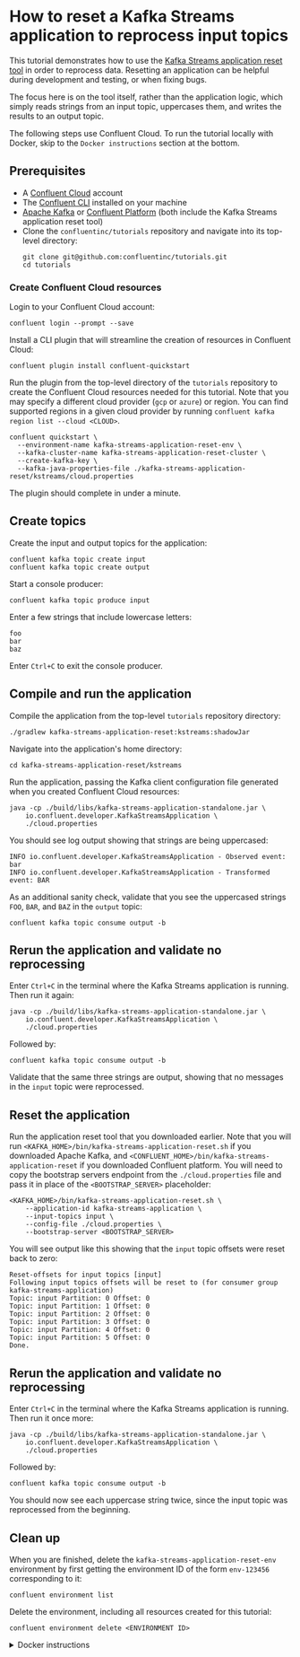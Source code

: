<!-- title: How to reset a Kafka Streams application to reprocess input topics -->
<!-- description: In this tutorial, learn how to reset a Kafka Streams application to reprocess input topics, with step-by-step instructions and supporting code. -->

# How to reset a Kafka Streams application to reprocess input topics

This tutorial demonstrates how to use the [Kafka Streams application reset tool](https://docs.confluent.io/platform/current/streams/developer-guide/app-reset-tool.html) in order to reprocess data. Resetting an application can be helpful during development and testing, or when fixing bugs.

The focus here is on the tool itself, rather than the application logic, which simply reads strings from an input topic, uppercases them, and writes the results to an output topic.

The following steps use Confluent Cloud. To run the tutorial locally with Docker, skip to the `Docker instructions` section at the bottom.

## Prerequisites

* A [Confluent Cloud](https://confluent.cloud/signup) account
* The [Confluent CLI](https://docs.confluent.io/confluent-cli/current/install.html) installed on your machine
* [Apache Kafka](https://kafka.apache.org/downloads) or [Confluent Platform](https://docs.confluent.io/platform/current/installation/installing_cp/zip-tar.html) (both include the Kafka Streams application reset tool)
* Clone the `confluentinc/tutorials` repository and navigate into its top-level directory:
  ```shell
  git clone git@github.com:confluentinc/tutorials.git
  cd tutorials
  ```

### Create Confluent Cloud resources

Login to your Confluent Cloud account:

```shell
confluent login --prompt --save
```

Install a CLI plugin that will streamline the creation of resources in Confluent Cloud:

```shell
confluent plugin install confluent-quickstart
```

Run the plugin from the top-level directory of the `tutorials` repository to create the Confluent Cloud resources needed for this tutorial. Note that you may specify a different cloud provider (`gcp` or `azure`) or region. You can find supported regions in a given cloud provider by running `confluent kafka region list --cloud <CLOUD>`.

```shell
confluent quickstart \
  --environment-name kafka-streams-application-reset-env \
  --kafka-cluster-name kafka-streams-application-reset-cluster \
  --create-kafka-key \
  --kafka-java-properties-file ./kafka-streams-application-reset/kstreams/cloud.properties
```

The plugin should complete in under a minute.

## Create topics

Create the input and output topics for the application:

```shell
confluent kafka topic create input
confluent kafka topic create output
```

Start a console producer:

```shell
confluent kafka topic produce input
```

Enter a few strings that include lowercase letters:

```plaintext
foo
bar
baz
```

Enter `Ctrl+C` to exit the console producer.

## Compile and run the application

Compile the application from the top-level `tutorials` repository directory:

```shell
./gradlew kafka-streams-application-reset:kstreams:shadowJar
```

Navigate into the application's home directory:

```shell
cd kafka-streams-application-reset/kstreams
```

Run the application, passing the Kafka client configuration file generated when you created Confluent Cloud resources:

```shell
java -cp ./build/libs/kafka-streams-application-standalone.jar \
    io.confluent.developer.KafkaStreamsApplication \
    ./cloud.properties
```

You should see log output showing that strings are being uppercased:

```plaintext
INFO io.confluent.developer.KafkaStreamsApplication - Observed event: bar
INFO io.confluent.developer.KafkaStreamsApplication - Transformed event: BAR
```

As an additional sanity check, validate that you see the uppercased strings `FOO`, `BAR`, and `BAZ` in the `output` topic:

```shell
confluent kafka topic consume output -b
```

## Rerun the application and validate no reprocessing

Enter `Ctrl+C` in the terminal where the Kafka Streams application is running. Then run it again:

```shell
java -cp ./build/libs/kafka-streams-application-standalone.jar \
    io.confluent.developer.KafkaStreamsApplication \
    ./cloud.properties
```

Followed by:

```shell
confluent kafka topic consume output -b
```

Validate that the same three strings are output, showing that no messages in the `input` topic were reprocessed.

## Reset the application

Run the application reset tool that you downloaded earlier. Note that you will run `<KAFKA_HOME>/bin/kafka-streams-application-reset.sh` if you downloaded Apache Kafka, and `<CONFLUENT_HOME>/bin/kafka-streams-application-reset` if you downloaded Confluent platform. You will need to copy the bootstrap servers endpoint from the `./cloud.properties` file and pass it in place of the `<BOOTSTRAP_SERVER>` placeholder:

```shell
<KAFKA_HOME>/bin/kafka-streams-application-reset.sh \
    --application-id kafka-streams-application \
    --input-topics input \
    --config-file ./cloud.properties \
    --bootstrap-server <BOOTSTRAP_SERVER>
``` 

You will see output like this showing that the `input` topic offsets were reset back to zero:

```plaintext
Reset-offsets for input topics [input]
Following input topics offsets will be reset to (for consumer group kafka-streams-application)
Topic: input Partition: 0 Offset: 0
Topic: input Partition: 1 Offset: 0
Topic: input Partition: 2 Offset: 0
Topic: input Partition: 3 Offset: 0
Topic: input Partition: 4 Offset: 0
Topic: input Partition: 5 Offset: 0
Done.
```

## Rerun the application and validate no reprocessing

Enter `Ctrl+C` in the terminal where the Kafka Streams application is running. Then run it once more:

```shell
java -cp ./build/libs/kafka-streams-application-standalone.jar \
    io.confluent.developer.KafkaStreamsApplication \
    ./cloud.properties
```

Followed by:

```shell
confluent kafka topic consume output -b
```

You should now see each uppercase string twice, since the input topic was reprocessed from the beginning.

## Clean up

When you are finished, delete the `kafka-streams-application-reset-env` environment by first getting the environment ID of the form `env-123456` corresponding to it:

```shell
confluent environment list
```

Delete the environment, including all resources created for this tutorial:

```shell
confluent environment delete <ENVIRONMENT ID>
```

<details>
  <summary>Docker instructions</summary>

  ### Prerequisites

  * Docker running via [Docker Desktop](https://docs.docker.com/desktop/) or [Docker Engine](https://docs.docker.com/engine/install/)
  * [Docker Compose](https://docs.docker.com/compose/install/). Ensure that the command `docker compose version` succeeds.
  * Clone the `confluentinc/tutorials` repository and navigate into its top-level directory:
    ```shell
    git clone git@github.com:confluentinc/tutorials.git
    cd tutorials
    ```
  
  ### Start Kafka in Docker

  Start Kafka with the following command run from the top-level `tutorials` repository directory:
  
  ```shell
  docker compose -f ./docker/docker-compose-kafka.yml up -d
  ```
  
  ### Create topics

  Open a shell in the broker container:

  ```shell
  docker exec -it broker /bin/bash
  ```

  Create the input and output topics for the application:
  
  ```shell
  kafka-topics --bootstrap-server localhost:9092 --create --topic input
  kafka-topics --bootstrap-server localhost:9092 --create --topic output
  ```
  
  Start a console producer:
  
  ```shell
  kafka-console-producer --bootstrap-server localhost:9092 --topic input
  ```
  
  Enter a few strings that include lowercase letters:
  
  ```plaintext
  foo
  bar
  baz
  ```
  
  Enter `Ctrl+C` to exit the console producer.
  
  ### Compile and run the application

  On your local machine, compile the app:
  
  ```shell
  ./gradlew kafka-streams-application-reset:kstreams:shadowJar
  ```
  
  Navigate into the application's home directory:
  
  ```shell
  cd kafka-streams-application-reset/kstreams
  ```
  
  Run the application, passing the `local.properties` Kafka client configuration file that points to the broker's bootstrap servers endpoint at `localhost:9092`:
  
  ```shell
  java -cp ./build/libs/kafka-streams-application-standalone.jar \
      io.confluent.developer.KafkaStreamsApplication \
      ./local.properties
  ```
  
  You'll see logging like this demonstrating the input string uppercasing:
  
  ```plaintext
  INFO io.confluent.developer.KafkaStreamsApplication - Observed event: foo
  INFO io.confluent.developer.KafkaStreamsApplication - Transformed event: FOO
  ```

  As an additional sanity check, validate that you see the uppercased strings `FOO`, `BAR`, and `BAZ` in the `output` topic. In the broker container shell:
  
  ```shell
  kafka-console-consumer --bootstrap-server localhost:9092 --topic output --from-beginning
  ```
  
  ### Rerun the application and validate no reprocessing
  
  Enter `Ctrl+C` in the terminal where the Kafka Streams application is running. Then run it again:
  
  ```shell
  java -cp ./build/libs/kafka-streams-application-standalone.jar \
      io.confluent.developer.KafkaStreamsApplication \
      ./local.properties
  ```
  
  Followed by the same Kafka console consumer command from the broker container shell:
  
  ```shell
  kafka-console-consumer --bootstrap-server localhost:9092 --topic output --from-beginning
  ```
  
  Validate that the same three strings are output, showing that no messages in the `input` topic were reprocessed.
  
  ### Reset the application
  
  Run the application reset tool from the broker container shell:
  
  ```shell
  kafka-streams-application-reset --application-id kafka-streams-application \
    --input-topics input \
    --bootstrap-server localhost:9092 \
    --force
  ``` 

  You will see output like this showing that the `input` topic offsets were reset back to zero:

  ```plaintext
  Force deleting all active members in the group: kafka-streams-application
  Reset-offsets for input topics [input]
  Following input topics offsets will be reset to (for consumer group kafka-streams-application)
  Topic: input Partition: 0 Offset: 0
  Done.
  Deleting inferred internal topics []
  Done.
  ```

  ### Rerun the application and validate no reprocessing
  
  Enter `Ctrl+C` in the terminal where the Kafka Streams application is running. Then run it once more:
  
  ```shell
  java -cp ./build/libs/kafka-streams-application-standalone.jar \
      io.confluent.developer.KafkaStreamsApplication \
      ./local.properties
  ```

  Followed by the same Kafka console consumer command from the broker container shell:

  ```shell
  kafka-console-consumer --bootstrap-server localhost:9092 --topic output --from-beginning
  ```

  You should now see each uppercase string twice.

  ### Clean up

  From your local machine, stop the broker container:

  ```shell
  docker compose -f ./docker/docker-compose-kafka.yml down
  ```
</details>
